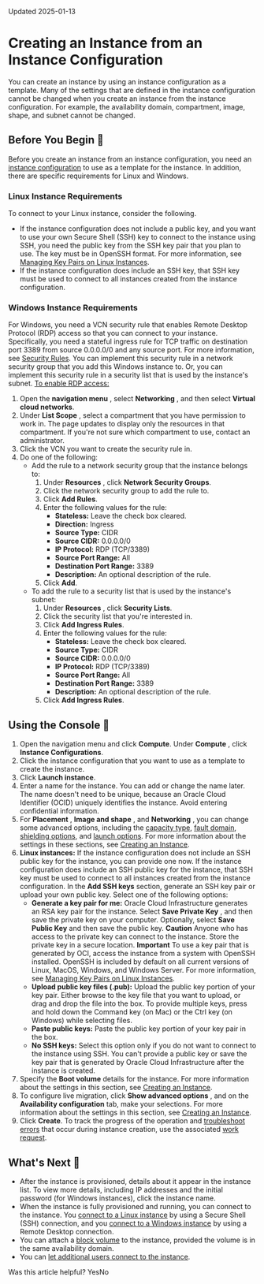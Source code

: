 Updated 2025-01-13
# Creating an Instance from an Instance Configuration
You can create an instance by using an instance configuration as a template.
Many of the settings that are defined in the instance configuration cannot be changed when you create an instance from the instance configuration. For example, the availability domain, compartment, image, shape, and subnet cannot be changed.
## Before You Begin 🔗 
Before you create an instance from an instance configuration, you need an [instance configuration](https://docs.oracle.com/en-us/iaas/Content/Compute/Tasks/creatinginstanceconfig.htm#Creating_an_Instance_Configuration) to use as a template for the instance. In addition, there are specific requirements for Linux and Windows.
### Linux Instance Requirements
To connect to your Linux instance, consider the following.
  * If the instance configuration does not include a public key, and you want to use your own Secure Shell (SSH) key to connect to the instance using SSH, you need the public key from the SSH key pair that you plan to use. The key must be in OpenSSH format. For more information, see [Managing Key Pairs on Linux Instances](https://docs.oracle.com/en-us/iaas/Content/Compute/Tasks/managingkeypairs.htm#Managing_Key_Pairs_on_Linux_Instances).
  * If the instance configuration does include an SSH key, that SSH key must be used to connect to all instances created from the instance configuration.


### Windows Instance Requirements
For Windows, you need a VCN security rule that enables Remote Desktop Protocol (RDP) access so that you can connect to your instance. Specifically, you need a stateful ingress rule for TCP traffic on destination port 3389 from source 0.0.0.0/0 and any source port. For more information, see [Security Rules](https://docs.oracle.com/iaas/Content/Network/Concepts/securityrules.htm). You can implement this security rule in a network security group that you add this Windows instance to. Or, you can implement this security rule in a security list that is used by the instance's subnet.
[To enable RDP access:](https://docs.oracle.com/en-us/iaas/Content/Compute/Tasks/create-instance-from-instance-configuration.htm)
  1. Open the **navigation menu** , select **Networking** , and then select **Virtual cloud networks**. 
  2. Under **List Scope** , select a compartment that you have permission to work in. The page updates to display only the resources in that compartment. If you're not sure which compartment to use, contact an administrator.
  3. Click the VCN you want to create the security rule in.
  4. Do one of the following:
     * Add the rule to a network security group that the instance belongs to:
       1. Under **Resources** , click **Network Security Groups**. 
       2. Click the network security group to add the rule to.
       3. Click **Add Rules**.
       4. Enter the following values for the rule:
          * **Stateless:** Leave the check box cleared.
          * **Direction:** Ingress
          * **Source Type:** CIDR
          * **Source CIDR:** 0.0.0.0/0
          * **IP Protocol:** RDP (TCP/3389)
          * **Source Port Range:** All
          * **Destination Port Range:** 3389
          * **Description:** An optional description of the rule.
       5. Click **Add**.
     * To add the rule to a security list that is used by the instance's subnet:
       1. Under **Resources** , click **Security Lists**.
       2. Click the security list that you're interested in.
       3. Click **Add Ingress Rules**.
       4. Enter the following values for the rule:
          * **Stateless:** Leave the check box cleared.
          * **Source Type:** CIDR
          * **Source CIDR:** 0.0.0.0/0
          * **IP Protocol:** RDP (TCP/3389)
          * **Source Port Range:** All
          * **Destination Port Range:** 3389
          * **Description:** An optional description of the rule.
       5. Click **Add Ingress Rules**.


## Using the Console 🔗 
  1. Open the navigation menu and click **Compute**. Under **Compute** , click **Instance Configurations**.
  2. Click the instance configuration that you want to use as a template to create the instance.
  3. Click **Launch instance**.
  4. Enter a name for the instance. You can add or change the name later. The name doesn't need to be unique, because an Oracle Cloud Identifier (OCID) uniquely identifies the instance. Avoid entering confidential information.
  5. For **Placement** , **Image and shape** , and **Networking** , you can change some advanced options, including the [capacity type](https://docs.oracle.com/en-us/iaas/Content/Compute/Concepts/capacity-types.htm#capacity_types), [fault domain](https://docs.oracle.com/en-us/iaas/Content/Compute/References/bestpracticescompute.htm#Fault), [shielding options](https://docs.oracle.com/en-us/iaas/Content/Compute/References/shielded-instances.htm#shielded), and [launch options](https://docs.oracle.com/en-us/iaas/Content/Compute/Tasks/recommended-networking-launch-types.htm#top "When you create a VM instance, by default, Oracle Cloud Infrastructure chooses a recommended networking type for the VNIC based on the instance shape and OS image. The networking interface handles functions such as disk input/output and network communication."). For more information about the settings in these sections, see [Creating an Instance](https://docs.oracle.com/en-us/iaas/Content/Compute/Tasks/launchinginstance.htm#top "Create a bare metal or virtual machine \(VM\) compute instance by using Compute service.").
  6. **Linux instances:** If the instance configuration does not include an SSH public key for the instance, you can provide one now. If the instance configuration does include an SSH public key for the instance, that SSH key must be used to connect to all instances created from the instance configuration.
In the **Add SSH keys** section, generate an SSH key pair or upload your own public key. Select one of the following options:
     * **Generate a key pair for me:** Oracle Cloud Infrastructure generates an RSA key pair for the instance. Select **Save Private Key** , and then save the private key on your computer. Optionally, select **Save Public Key** and then save the public key.
**Caution** Anyone who has access to the private key can connect to the instance. Store the private key in a secure location.
**Important** To use a key pair that is generated by OCI, access the instance from a system with OpenSSH installed. OpenSSH is included by default on all current versions of Linux, MacOS, Windows, and Windows Server. For more information, see [Managing Key Pairs on Linux Instances](https://docs.oracle.com/iaas/Content/Compute/Tasks/managingkeypairs.htm).
     * **Upload public key files (.pub):** Upload the public key portion of your key pair. Either browse to the key file that you want to upload, or drag and drop the file into the box. To provide multiple keys, press and hold down the Command key (on Mac) or the Ctrl key (on Windows) while selecting files. 
     * **Paste public keys:** Paste the public key portion of your key pair in the box. 
     * **No SSH keys:** Select this option only if you do not want to connect to the instance using SSH. You can't provide a public key or save the key pair that is generated by Oracle Cloud Infrastructure after the instance is created. 
  7. Specify the **Boot volume** details for the instance. For more information about the settings in this section, see [Creating an Instance](https://docs.oracle.com/en-us/iaas/Content/Compute/Tasks/launchinginstance.htm#top "Create a bare metal or virtual machine \(VM\) compute instance by using Compute service.").
  8. To configure live migration, click **Show advanced options** , and on the **Availability configuration** tab, make your selections. For more information about the settings in this section, see [Creating an Instance](https://docs.oracle.com/en-us/iaas/Content/Compute/Tasks/launchinginstance.htm#top "Create a bare metal or virtual machine \(VM\) compute instance by using Compute service.").
  9. Click **Create**.
To track the progress of the operation and [troubleshoot errors](https://docs.oracle.com/en-us/iaas/Content/Compute/Tasks/instances-monitoring-work-requests.htm#work-requests "Work requests help you monitor long-running operations such as database backups or the provisioning of compute instances.") that occur during instance creation, use the associated [work request](https://docs.oracle.com/iaas/Content/General/Concepts/workrequestoverview.htm#viewingwr).


## What's Next 🔗 
  * After the instance is provisioned, details about it appear in the instance list. To view more details, including IP addresses and the initial password (for Windows instances), click the instance name.
  * When the instance is fully provisioned and running, you can connect to the instance. You [connect to a Linux instance](https://docs.oracle.com/en-us/iaas/Content/Compute/Tasks/connect-to-linux-instance.htm#top "You can connect to a running Linux instance by using a Secure Shell \(SSH\) connection.") by using a Secure Shell (SSH) connection, and you [connect to a Windows instance](https://docs.oracle.com/en-us/iaas/Content/Compute/Tasks/connect-to-windows-instance.htm#top "You connect to a Windows instance by using a Remote Desktop connection. Most Windows systems include a Remote Desktop client by default.") by using a Remote Desktop connection.
  * You can attach a [block volume](https://docs.oracle.com/iaas/Content/Block/Concepts/overview.htm) to the instance, provided the volume is in the same availability domain.
  * You can [let additional users connect to the instance](https://docs.oracle.com/en-us/iaas/Content/Compute/Tasks/addingusers.htm#Adding_Users_on_an_Instance).


Was this article helpful?
YesNo

